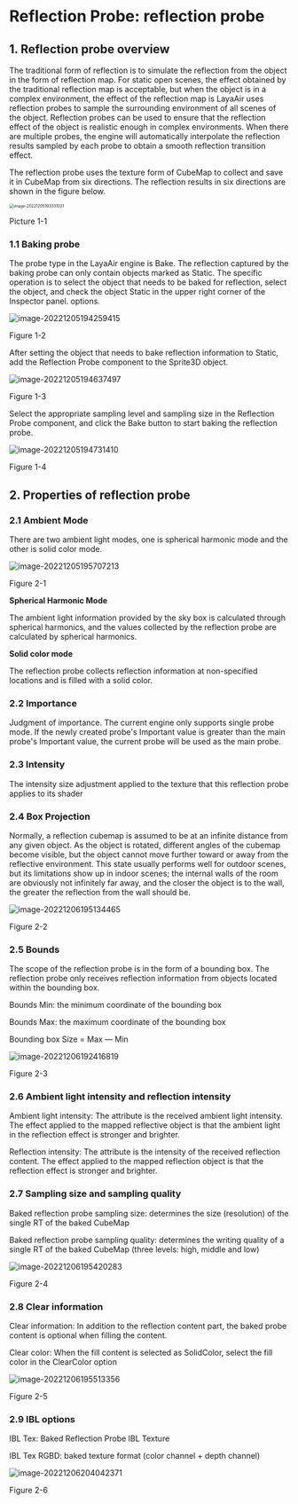 # Reflection Probe: reflection probe

## 1. Reflection probe overview

The traditional form of reflection is to simulate the reflection from the object in the form of reflection map. For static open scenes, the effect obtained by the traditional reflection map is acceptable, but when the object is in a complex environment, the effect of the reflection map is LayaAir uses reflection probes to sample the surrounding environment of all scenes of the object. Reflection probes can be used to ensure that the reflection effect of the object is realistic enough in complex environments. When there are multiple probes, the engine will automatically interpolate the reflection results sampled by each probe to obtain a smooth reflection transition effect.

The reflection probe uses the texture form of CubeMap to collect and save it in CubeMap from six directions. The reflection results in six directions are shown in the figure below.

 <img src="img/image-20221205193331021.png" alt="image-20221205193331021" style="zoom:50%;" />

Picture 1-1

### 1.1 Baking probe

The probe type in the LayaAir engine is Bake. The reflection captured by the baking probe can only contain objects marked as Static. The specific operation is to select the object that needs to be baked for reflection, select the object, and check the object Static in the upper right corner of the Inspector panel. options.

 ![image-20221205194259415](img/image-20221205194259415.png)

Figure 1-2

After setting the object that needs to bake reflection information to Static, add the Reflection Probe component to the Sprite3D object.

 ![image-20221205194637497](img/image-20221205194637497.png)

Figure 1-3

Select the appropriate sampling level and sampling size in the Reflection Probe component, and click the Bake button to start baking the reflection probe.

 ![image-20221205194731410](img/image-20221205194731410.png)

Figure 1-4

## 2. Properties of reflection probe

### 2.1 Ambient Mode

There are two ambient light modes, one is spherical harmonic mode and the other is solid color mode.

 ![image-20221205195707213](img/image-20221205195707213.png)

Figure 2-1

**Spherical Harmonic Mode**

The ambient light information provided by the sky box is calculated through spherical harmonics, and the values ​​collected by the reflection probe are calculated by spherical harmonics.

**Solid color mode**

The reflection probe collects reflection information at non-specified locations and is filled with a solid color.

### 2.2 Importance

Judgment of importance. The current engine only supports single probe mode. If the newly created probe's Important value is greater than the main probe's Important value, the current probe will be used as the main probe.

### 2.3 Intensity

The intensity size adjustment applied to the texture that this reflection probe applies to its shader

### 2.4 Box Projection

Normally, a reflection cubemap is assumed to be at an infinite distance from any given object. As the object is rotated, different angles of the cubemap become visible, but the object cannot move further toward or away from the reflective environment. This state usually performs well for outdoor scenes, but its limitations show up in indoor scenes; the internal walls of the room are obviously not infinitely far away, and the closer the object is to the wall, the greater the reflection from the wall should be.

 ![image-20221206195134465](img/image-20221206195134465.png)

Figure 2-2

### 2.5 Bounds

The scope of the reflection probe is in the form of a bounding box. The reflection probe only receives reflection information from objects located within the bounding box.

Bounds Min: the minimum coordinate of the bounding box

Bounds Max: the maximum coordinate of the bounding box

Bounding box Size = Max — Min

 ![image-20221206192416819](img/image-20221206192416819.png)

Figure 2-3

### 2.6 Ambient light intensity and reflection intensity

Ambient light intensity: The attribute is the received ambient light intensity. The effect applied to the mapped reflective object is that the ambient light in the reflection effect is stronger and brighter.

Reflection intensity: The attribute is the intensity of the received reflection content. The effect applied to the mapped reflection object is that the reflection effect is stronger and brighter.

### 2.7 Sampling size and sampling quality

Baked reflection probe sampling size: determines the size (resolution) of the single RT of the baked CubeMap

Baked reflection probe sampling quality: determines the writing quality of a single RT of the baked CubeMap (three levels: high, middle and low)

 ![image-20221206195420283](img/image-20221206195420283.png)

Figure 2-4

### 2.8 Clear information

Clear information: In addition to the reflection content part, the baked probe content is optional when filling the content.

Clear color: When the fill content is selected as SolidColor, select the fill color in the ClearColor option

 ![image-20221206195513356](img/image-20221206195513356.png)

Figure 2-5

### 2.9 IBL options

IBL Tex: Baked Reflection Probe IBL Texture

IBL Tex RGBD: baked texture format (color channel + depth channel)

 ![image-20221206204042371](img/image-20221206204042371.png)

Figure 2-6




